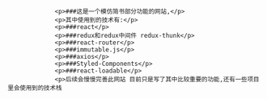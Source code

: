 
                 
                 <p>###这是一个模仿简书部分功能的网站,</p>
                 <p>其中使用到的技术有:</p>
                 <p>###react</p>
                 <p>###redux和redux中间件 redux-thunk</p>
                 <p>###react-router</p>
                 <p>###immutable.js</p>
                 <p>###axios</p>
                 <p>###Styled-Components</p>
                 <p>###react-loadable</p>
                 <p>后续会慢慢完善此网站 目前只是写了其中比较重要的功能,还有一些项目里会使用到的技术栈
